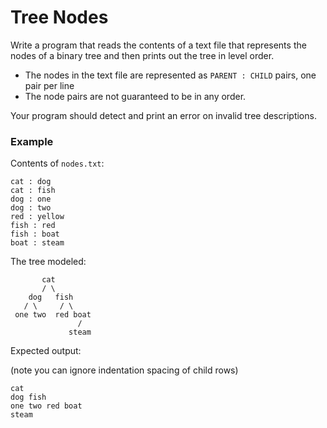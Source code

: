 Tree Nodes
==========

Write a program that reads the contents of a text file that represents the
nodes of a binary tree and then prints out the tree in level order.

- The nodes in the text file are represented as `PARENT : CHILD` pairs, one pair
  per line
- The node pairs are not guaranteed to be in any order.

Your program should detect and print an error on invalid tree descriptions.

### Example

Contents of `nodes.txt`:

```
cat : dog
cat : fish
dog : one
dog : two
red : yellow
fish : red
fish : boat
boat : steam
```

The tree modeled:

```
       cat
       / \
    dog   fish
   / \     / \
 one two  red boat
               /
             steam
```

Expected output:

(note you can ignore indentation spacing of child rows)

```
cat
dog fish
one two red boat
steam
```



            
